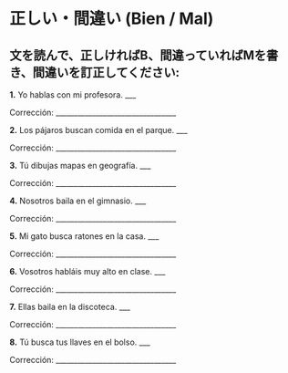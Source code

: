 # 正しい・間違い (Bien / Mal)

## 文を読んで、正しければB、間違っていればMを書き、間違いを訂正してください:

**1.** Yo hablas con mi profesora. ___

   Corrección: _________________________________

**2.** Los pájaros buscan comida en el parque. ___

   Corrección: _________________________________

**3.** Tú dibujas mapas en geografía. ___

   Corrección: _________________________________

**4.** Nosotros baila en el gimnasio. ___

   Corrección: _________________________________

**5.** Mi gato busca ratones en la casa. ___

   Corrección: _________________________________

**6.** Vosotros habláis muy alto en clase. ___

   Corrección: _________________________________

**7.** Ellas baila en la discoteca. ___

   Corrección: _________________________________

**8.** Tú busca tus llaves en el bolso. ___

   Corrección: _________________________________